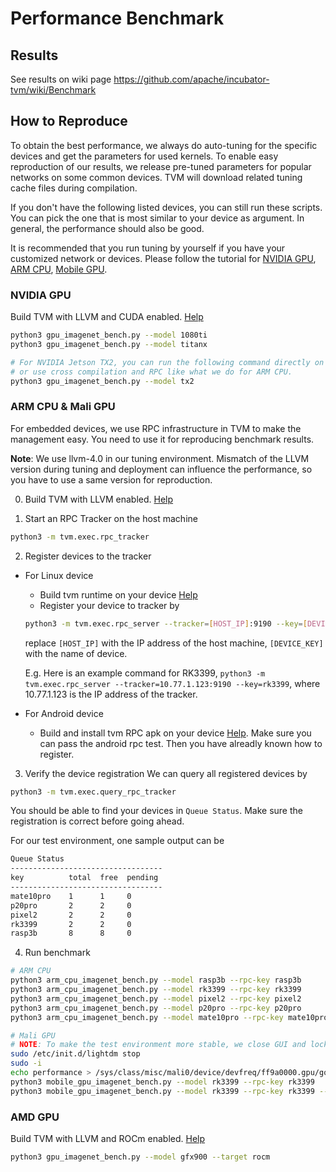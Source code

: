 <!--- Licensed to the Apache Software Foundation (ASF) under one -->
<!--- or more contributor license agreements.  See the NOTICE file -->
<!--- distributed with this work for additional information -->
<!--- regarding copyright ownership.  The ASF licenses this file -->
<!--- to you under the Apache License, Version 2.0 (the -->
<!--- "License"); you may not use this file except in compliance -->
<!--- with the License.  You may obtain a copy of the License at -->

<!---   http://www.apache.org/licenses/LICENSE-2.0 -->

<!--- Unless required by applicable law or agreed to in writing, -->
<!--- software distributed under the License is distributed on an -->
<!--- "AS IS" BASIS, WITHOUT WARRANTIES OR CONDITIONS OF ANY -->
<!--- KIND, either express or implied.  See the License for the -->
<!--- specific language governing permissions and limitations -->
<!--- under the License. -->


# Performance Benchmark

## Results

See results on wiki page https://github.com/apache/incubator-tvm/wiki/Benchmark

## How to Reproduce

To obtain the best performance, we always do auto-tuning for the specific devices and get
the parameters for used kernels. To enable easy reproduction of our results, we release
pre-tuned parameters for popular networks on some common devices.
TVM will download related tuning cache files during compilation.

If you don't have the following listed devices, you can still run these scripts.
You can pick the one that is most similar to your device as argument.
In general, the performance should also be good.

It is recommended that you run tuning by yourself if you have your customized network or devices.
Please follow the tutorial for
[NVIDIA GPU](https://tvm.apache.org/docs/tutorials/autotvm/tune_conv2d_cuda.html),
[ARM CPU](https://tvm.apache.org/docs/tutorials/autotvm/tune_relay_arm.html),
[Mobile GPU](https://tvm.apache.org/docs/tutorials/autotvm/tune_relay_mobile_gpu.html).

### NVIDIA GPU

Build TVM with LLVM and CUDA enabled. [Help](https://tvm.apache.org/docs/install/from_source.html)

```bash
python3 gpu_imagenet_bench.py --model 1080ti
python3 gpu_imagenet_bench.py --model titanx

# For NVIDIA Jetson TX2, you can run the following command directly on the board,
# or use cross compilation and RPC like what we do for ARM CPU.
python3 gpu_imagenet_bench.py --model tx2
```

### ARM CPU & Mali GPU
For embedded devices, we use RPC infrastructure in TVM to make the management easy.
You need to use it for reproducing benchmark results.

**Note**: We use llvm-4.0 in our tuning environment. Mismatch of the LLVM version during tuning and deployment can influence the performance, so you have to use a same version for reproduction.

0. Build TVM with LLVM enabled. [Help](https://tvm.apache.org/docs/install/from_source.html)

1. Start an RPC Tracker on the host machine
```bash
python3 -m tvm.exec.rpc_tracker
```

2. Register devices to the tracker
* For Linux device
  * Build tvm runtime on your device [Help](https://tvm.apache.org/docs/tutorials/frontend/deploy_model_on_rasp.html#build-tvm-runtime-on-device)
  * Register your device to tracker by
  ```bash
  python3 -m tvm.exec.rpc_server --tracker=[HOST_IP]:9190 --key=[DEVICE_KEY]
  ```
  replace `[HOST_IP]` with the IP address of the host machine, `[DEVICE_KEY]` with the name of device.

  E.g. Here is an example command for RK3399,
  `python3 -m tvm.exec.rpc_server --tracker=10.77.1.123:9190 --key=rk3399`, where 10.77.1.123 is the IP address of the tracker.

* For Android device
   * Build and install tvm RPC apk on your device [Help](https://github.com/apache/incubator-tvm/tree/master/apps/android_rpc).
     Make sure you can pass the android rpc test. Then you have alreadly known how to register.

3. Verify the device registration
  We can query all registered devices by
  ```bash
  python3 -m tvm.exec.query_rpc_tracker
  ```
  You should be able to find your devices in `Queue Status`. Make sure the registration is correct before going ahead.

  For our test environment, one sample output can be
  ```bash
  Queue Status
  ----------------------------------
  key          total  free  pending
  ----------------------------------
  mate10pro    1      1     0
  p20pro       2      2     0
  pixel2       2      2     0
  rk3399       2      2     0
  rasp3b       8      8     0
  ```

4. Run benchmark
  ```bash
  # ARM CPU
  python3 arm_cpu_imagenet_bench.py --model rasp3b --rpc-key rasp3b
  python3 arm_cpu_imagenet_bench.py --model rk3399 --rpc-key rk3399
  python3 arm_cpu_imagenet_bench.py --model pixel2 --rpc-key pixel2
  python3 arm_cpu_imagenet_bench.py --model p20pro --rpc-key p20pro
  python3 arm_cpu_imagenet_bench.py --model mate10pro --rpc-key mate10pro
  ```

  ```bash
  # Mali GPU
  # NOTE: To make the test environment more stable, we close GUI and lock the frequency
  sudo /etc/init.d/lightdm stop
  sudo -i
  echo performance > /sys/class/misc/mali0/device/devfreq/ff9a0000.gpu/governor
  python3 mobile_gpu_imagenet_bench.py --model rk3399 --rpc-key rk3399
  python3 mobile_gpu_imagenet_bench.py --model rk3399 --rpc-key rk3399 --dtype float16
  ```

### AMD GPU

Build TVM with LLVM and ROCm enabled. [Help](https://tvm.apache.org/docs/install/from_source.html)
```bash
python3 gpu_imagenet_bench.py --model gfx900 --target rocm
```
